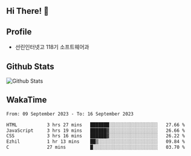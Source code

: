 ## Hi There! 👋

## Profile

-   선린인터넷고 118기 소프트웨어과

## Github Stats

![Github Stats](https://github-readme-stats.vercel.app/api/top-langs/?username=NY0510&theme=tokyonight&hide_border=true&layout=compact)

## WakaTime

<!--START_SECTION:waka-->

```txt
From: 09 September 2023 - To: 16 September 2023

HTML           3 hrs 27 mins   ███████░░░░░░░░░░░░░░░░░░   27.66 %
JavaScript     3 hrs 19 mins   ██████▓░░░░░░░░░░░░░░░░░░   26.66 %
CSS            3 hrs 16 mins   ██████▓░░░░░░░░░░░░░░░░░░   26.22 %
Ezhil          1 hr 13 mins    ██▒░░░░░░░░░░░░░░░░░░░░░░   09.84 %
C              27 mins         █░░░░░░░░░░░░░░░░░░░░░░░░   03.70 %
```

<!--END_SECTION:waka-->
